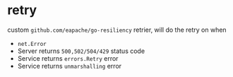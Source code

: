 # retry

custom `github.com/eapache/go-resiliency` retrier, will do the retry on when

* `net.Error`
* Server returns `500,502/504/429` status code
* Service returns `errors.Retry` error
* Service returns `unmarshalling` error
